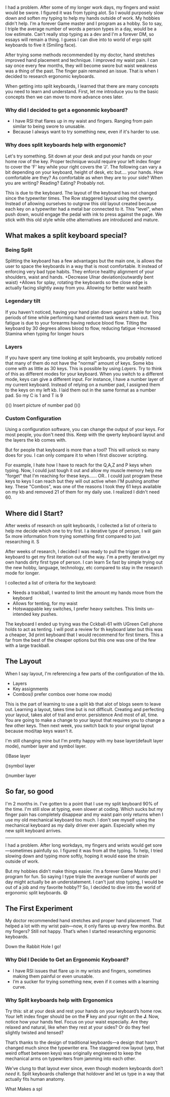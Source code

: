 I had a problem. After some of my longer work days, my fingers and waist would be swore. I figured it was from typing alot. So I would purposely slow down and soften my typing to help my hands outside of work. My hobbies didn't help. I'm a forever Game master and I program as a hobby. So to say, I triple the average number of words a person types in a day, would be a low estimate. Can't really stop typing as a dev and I'm a forever DM, so essays will remain a thing. I guess I can dive into to world of ergo split keyboards to five it (Smiling face). 

After trying some methods recommended by my doctor, hand stretches improved hand placement and technique. I improved my waist pain. I can say once every few months, they will become swore but waist weakness was a thing of the past. The finger pain remained an issue. That is when I decided to research ergonomic keyboards. 

When getting into split keyboards, I learned that there are many concepts you need to learn and understand. First, let me introduce you to the basic concepts then we can move to more advance ones later. 

### Why did I decided to get a egononmic keyboard?
- I have RSI that flares up in my waist and fingers. Ranging from pain similar to being swore to unusable. 
- Because I always want to try something new, even if it's harder to use. 


### Why does split keyboards help with ergonomic?

Let's try something. Sit down at your desk and put your hands on your home row of the key. Proper technique would require your left index finger to cover the 'F' key while your right covers the 'J'. The following can vary a bit depending on your keyboard, height of desk, etc but.... your hands. How comfortable are they? As comfortable as when they are to your side? When you are writing? Reading? Eating? Probably not. 
 
This is due to the keyboard. The layout of the keyboard has not changed since the typewriter times. The Row staggered layout using the qwerty. Instead of allowing ourselves to outgrow this old layout created because each key on a typewriter had a metal bar connected to it. This "level", when push down, would engage the pedal with ink to press against the page. We stick with this old style while othe alternatives are introduced and mature. 

## What makes a split keyboard special?
### Being Split
Splitting the keyboard has a few advantages but the main one, is allows the user to space the keyboards in a way that is most comfortable. It instead of enforcing very bad type habits. They enforce healthy alignment of your shoulders, waist and hands.
+Decrease Ulnar deviation(outwardly bent waist)
+Allows for splay, rotating the keyboards so the close edge is actually facing slightly away from you. Allowing for better waist health

### Legendary tilt 
If you haven't noticed, having your hand plan down against a table for long periods of time while performing hand oriented task wears them out. This fatigue is due to your forearms having reduce blood flow. Tilting the keyboard by 30 degrees allows blood to flow, reducing fatigue
+Increased Stamina when typing for longer hours

### Layers
If you have spent any time looking at split keyboards, you probably noticed that many of them do not have the "normal" amount of keys. Some kbs come with as little as 30 keys. This is possible by using *Layers*. Try to think of this as different modes for your keyboard. When you switch to a different mode, keys can give a different input. For instance, I have a number layer of my current keyboard. Instead of relying on a number pad, I assigned them to the keys on my left kb. I laid them out in the same format as a number pad. So my C is 1 and T is 9 

()() Insert picture of number pad ()()

### Custom Configuration 
Using a configuration software, you can change the output of your keys. For most people, you don't need this. Keep with the qwerty keyboard layout and the layers the kb comes with. 

But for people that keyboard is more than a tool? This will unlock so many does for you. I can only compare it to when I first discover scripting. 

For example, I hate how I have to reach for the Q,A,Z and P keys when typing. Now, I could just tough it out and allow my muscle memory help me "forget" that I'm reaching for these keys...... OR..
I could just program these keys to keys I can reach but they will out active when I'M pushing another key. These "Combos", was one of the reasons I took they 61 keys available on my kb and removed 21 of them for my daily use. I realized I didn't need 60. 




## Where did I Start?
After weeks of research on split keyboards, I collected a list of criteria to help me decide which one to try first. I a iterative type of person, I will gain 5x more information from trying something first compared to just researching it. S 

After weeks of research, I decided I was ready to pull the trigger on a keyboard to get my first iteration out of the way. I'm a pretty iterative/get my own hands dirty first type of person. I can learn 5x fast by simple trying out the new hobby, language, technology, etc compared to stay in the research mode for longer. 

I collected a list of criteria for the keyboard:
- Needs a trackball, I wanted to limit the amount my hands move from the keyboard
- Allows for tenting, for my waist
- Hotswappable key switches, I prefer heavy switches. This limits un-intended key pushes.

The keyboard I ended up trying was the Cckball-61 with UGreen Cell phone holds to act as tenting. I will post a review for th keyboard later but this was a cheaper, 3d print keyboard that I would recommend for first timers. This a far from the best of the cheaper options but this one was one of the few with a large trackball. 
## The Layout 

When I say layout, I'm referencing a few parts of the configuration of the kb. 
- Layers
- Key assignments
- Combos(I prefer combos over home row mods)

This is the part of learning to use a split kb that alot of blogs seem to leave out. Learning a layout, takes time but is not difficult. Creating and perfecting your layout, takes alot of trail and error. persistence And most of all, time. You are going to make a change to your layout that requires you to change a few other keys. Then next week, you switch back to your orignal layout because mod/tap keys wasn't it. 

I'm still changing mine but I'm pretty happy with my base layer(default layer mode), number layer and symbol layer. 

()Base layer

()symbol layer

()number layer

## So far, so good
I'm 2 months in. I've gotten to a point that I use my split keyboard 90% of the time. I'm still slow at typing, even slower at coding. Which sucks but my finger pain has completely disappear and my waist pain only returns when I use my old mechanical keyboard too much. I don't see myself using the mechanical keyboard as my daily driver ever again. Especially when my new split keyboard arrives. 

----
I had a problem. After long workdays, my fingers and wrists would get sore—sometimes painfully so. I figured it was from all the typing. To help, I tried slowing down and typing more softly, hoping it would ease the strain outside of work.

But my hobbies didn’t make things easier. I’m a forever Game Master _and_ I program for fun. So saying I type triple the average number of words per day might actually be an understatement. I can't just stop typing, I would be out of a job and my favorite hobby?? 
So, I decided to dive into the world of ergonomic split keyboards. 😄

## The First Experiment
My doctor recommended hand stretches and proper hand placement. That helped a lot with my wrist pain—now, it only flares up every few months. But my fingers? Still not happy. That’s when I started researching ergonomic keyboards.

Down the Rabbit Hole I go!

### Why Did I Decide to Get an Ergonomic Keyboard?

- I have RSI issues that flare up in my wrists and fingers, sometimes making them painful or even unusable.
- I’m a sucker for trying something new, even if it comes with a learning curve.

### Why Split keyboards help with Ergonomics
Try this: sit at your desk and rest your hands on your keyboard’s home row. Your left index finger should be on the **F** key and your right on the **J**. Now, notice how your hands feel. Focus on your waist especially. 
Are they relaxed and natural, like when they rest at your sides? Or do they feel slightly twisted and tensed? 

That’s thanks to the design of traditional keyboards—a design that hasn’t changed much since the typewriter era. The staggered row layout (yep, that weird offset between keys) was originally engineered to keep the mechanical arms on typewriters from jamming into each other.

We’ve clung to that layout ever since, even though modern keyboards don’t _need_ it. Split keyboards challenge that holdover and let us type in a way that actually fits human anatomy.

What Makes a spl
